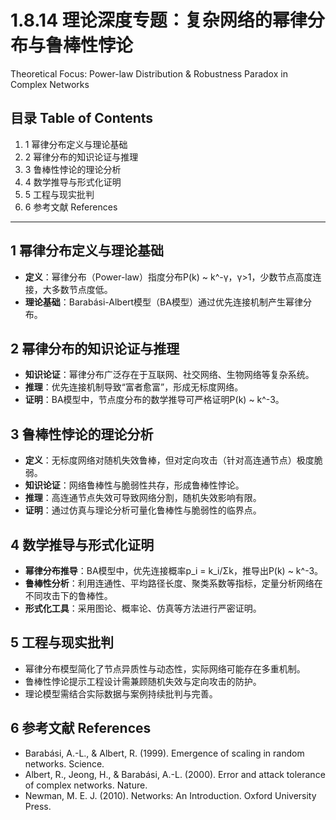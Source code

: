 # 1.8.14 理论深度专题：复杂网络的幂律分布与鲁棒性悖论

Theoretical Focus: Power-law Distribution & Robustness Paradox in Complex Networks

## 目录 Table of Contents

1. 1 幂律分布定义与理论基础
2. 2 幂律分布的知识论证与推理
3. 3 鲁棒性悖论的理论分析
4. 4 数学推导与形式化证明
5. 5 工程与现实批判
6. 6 参考文献 References

---

## 1 幂律分布定义与理论基础

- **定义**：幂律分布（Power-law）指度分布P(k) ~ k^-γ，γ>1，少数节点高度连接，大多数节点度低。
- **理论基础**：Barabási-Albert模型（BA模型）通过优先连接机制产生幂律分布。

## 2 幂律分布的知识论证与推理

- **知识论证**：幂律分布广泛存在于互联网、社交网络、生物网络等复杂系统。
- **推理**：优先连接机制导致“富者愈富”，形成无标度网络。
- **证明**：BA模型中，节点度分布的数学推导可严格证明P(k) ~ k^-3。

## 3 鲁棒性悖论的理论分析

- **定义**：无标度网络对随机失效鲁棒，但对定向攻击（针对高连通节点）极度脆弱。
- **知识论证**：网络鲁棒性与脆弱性共存，形成鲁棒性悖论。
- **推理**：高连通节点失效可导致网络分割，随机失效影响有限。
- **证明**：通过仿真与理论分析可量化鲁棒性与脆弱性的临界点。

## 4 数学推导与形式化证明

- **幂律分布推导**：BA模型中，优先连接概率p_i = k_i/Σk，推导出P(k) ~ k^-3。
- **鲁棒性分析**：利用连通性、平均路径长度、聚类系数等指标，定量分析网络在不同攻击下的鲁棒性。
- **形式化工具**：采用图论、概率论、仿真等方法进行严密证明。

## 5 工程与现实批判

- 幂律分布模型简化了节点异质性与动态性，实际网络可能存在多重机制。
- 鲁棒性悖论提示工程设计需兼顾随机失效与定向攻击的防护。
- 理论模型需结合实际数据与案例持续批判与完善。

## 6 参考文献 References

- Barabási, A.-L., & Albert, R. (1999). Emergence of scaling in random networks. Science.
- Albert, R., Jeong, H., & Barabási, A.-L. (2000). Error and attack tolerance of complex networks. Nature.
- Newman, M. E. J. (2010). Networks: An Introduction. Oxford University Press.
